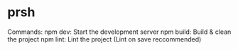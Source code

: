 # prsh

Commands:
npm dev: Start the development server
npm build: Build & clean the project
npm lint: Lint the project (Lint on save reccommended)